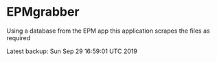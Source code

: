 # EPMgrabber
Using a database from the EPM app this application scrapes the files as required


Latest backup: Sun Sep 29 16:59:01 UTC 2019
